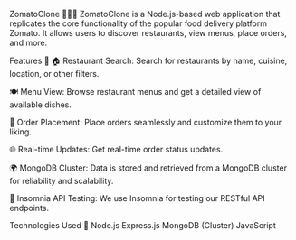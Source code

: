 ZomatoClone 🍔🥗🍕
ZomatoClone is a Node.js-based web application that replicates the core functionality of the popular food delivery platform Zomato. It allows users to discover restaurants, view menus, place orders, and more.

Features 🌟
🏠 Restaurant Search: Search for restaurants by name, cuisine, location, or other filters.

🍽️ Menu View: Browse restaurant menus and get a detailed view of available dishes.

📝 Order Placement: Place orders seamlessly and customize them to your liking.

🌐 Real-time Updates: Get real-time order status updates.

🌍 MongoDB Cluster: Data is stored and retrieved from a MongoDB cluster for reliability and scalability.

🚀 Insomnia API Testing: We use Insomnia for testing our RESTful API endpoints.

Technologies Used 🚀
Node.js
Express.js
MongoDB (Cluster)
JavaScript
